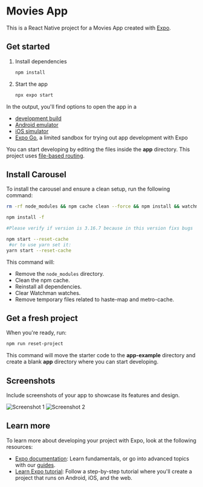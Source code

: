 # Movies App

This is a React Native project for a Movies App created with [Expo](https://expo.dev).

## Get started

1. Install dependencies

   ```bash
   npm install
   ```

2. Start the app

   ```bash
   npx expo start
   ```

In the output, you'll find options to open the app in a

- [development build](https://docs.expo.dev/develop/development-builds/introduction/)
- [Android emulator](https://docs.expo.dev/workflow/android-studio-emulator/)
- [iOS simulator](https://docs.expo.dev/workflow/ios-simulator/)
- [Expo Go](https://expo.dev/go), a limited sandbox for trying out app development with Expo

You can start developing by editing the files inside the **app** directory. This project uses [file-based routing](https://docs.expo.dev/router/introduction/).

## Install Carousel

To install the carousel and ensure a clean setup, run the following command:

```bash
rm -rf node_modules && npm cache clean --force && npm install && watchman watch-del-all && rm -rf $TMPDIR/haste-map-* && rm -rf $TMPDIR/metro-cache

npm install -f

#Please verify if version is 3.16.7 because in this version fixs bugs

npm start --reset-cache
 #or to use yarn set it:
yarn start --reset-cache
```

This command will:
- Remove the `node_modules` directory.
- Clean the npm cache.
- Reinstall all dependencies.
- Clear Watchman watches.
- Remove temporary files related to haste-map and metro-cache.

## Get a fresh project

When you're ready, run:

```bash
npm run reset-project
```

This command will move the starter code to the **app-example** directory and create a blank **app** directory where you can start developing.

## Screenshots

Include screenshots of your app to showcase its features and design.

![Screenshot 1](path/to/screenshot1.png)
![Screenshot 2](path/to/screenshot2.png)

## Learn more

To learn more about developing your project with Expo, look at the following resources:

- [Expo documentation](https://docs.expo.dev/): Learn fundamentals, or go into advanced topics with our [guides](https://docs.expo.dev/guides).
- [Learn Expo tutorial](https://docs.expo.dev/tutorial/introduction/): Follow a step-by-step tutorial where you'll create a project that runs on Android, iOS, and the web.

